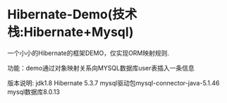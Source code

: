 # Hibernate-Demo(技术栈:Hibernate+Mysql)
一个小小的Hibernate的框架DEMO，仅实现ORM映射规则.

功能：demo通过对象映射关系向MYSQL数据库user表插入一条信息

版本说明:
jdk1.8
Hibernate 5.3.7
mysql驱动包mysql-connector-java-5.1.46
mysql数据库8.0.13
